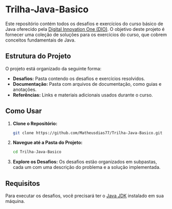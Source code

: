 # Trilha-Java-Basico

Este repositório contém todos os desafios e exercícios do curso básico de Java oferecido pela [Digital Innovation One (DIO)](https://www.dio.me/). O objetivo deste projeto é fornecer uma coleção de soluções para os exercícios do curso, que cobrem conceitos fundamentais de Java.

## Estrutura do Projeto

O projeto está organizado da seguinte forma:

- **Desafios:** Pasta contendo os desafios e exercícios resolvidos.
- **Documentação:** Pasta com arquivos de documentação, como guias e anotações.
- **Referências:** Links e materiais adicionais usados durante o curso.

## Como Usar

1. **Clone o Repositório:**

    ```bash
    git clone https://github.com/Matheusdias77/Trilha-Java-Basico.git
    ```

2. **Navegue até a Pasta do Projeto:**

    ```bash
    cd Trilha-Java-Basico
    ```

3. **Explore os Desafios:** Os desafios estão organizados em subpastas, cada um com uma descrição do problema e a solução implementada.

## Requisitos

Para executar os desafios, você precisará ter o [Java JDK](https://www.oracle.com/java/technologies/javase-jdk11-downloads.html) instalado em sua máquina.
